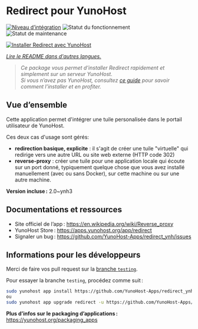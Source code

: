 <!--
Nota bene : ce README est automatiquement généré par <https://github.com/YunoHost/apps/tree/master/tools/readme_generator>
Il NE doit PAS être modifié à la main.
-->

# Redirect pour YunoHost

[![Niveau d’intégration](https://dash.yunohost.org/integration/redirect.svg)](https://ci-apps.yunohost.org/ci/apps/redirect/) ![Statut du fonctionnement](https://ci-apps.yunohost.org/ci/badges/redirect.status.svg) ![Statut de maintenance](https://ci-apps.yunohost.org/ci/badges/redirect.maintain.svg)

[![Installer Redirect avec YunoHost](https://install-app.yunohost.org/install-with-yunohost.svg)](https://install-app.yunohost.org/?app=redirect)

*[Lire le README dans d'autres langues.](./ALL_README.md)*

> *Ce package vous permet d’installer Redirect rapidement et simplement sur un serveur YunoHost.*  
> *Si vous n’avez pas YunoHost, consultez [ce guide](https://yunohost.org/install) pour savoir comment l’installer et en profiter.*

## Vue d’ensemble

Cette application permet d'intégrer une tuile personalisée dans le portail utilisateur de YunoHost.

Ces deux cas d'usage sont gérés:
- **redirection basique, explicite** : il s'agit de créer une tuile "virtuelle" qui redirige vers une autre URL ou site web externe (HTTP code 302)
- **reverse-proxy** : créer une tuile pour une application locale qui écoute sur un port donné, typiquement quelque chose que vous avez installé manuellement (avec ou sans Docker), sur cette machine ou sur une autre machine.


**Version incluse :** 2.0~ynh3
## Documentations et ressources

- Site officiel de l’app : <https://en.wikipedia.org/wiki/Reverse_proxy>
- YunoHost Store : <https://apps.yunohost.org/app/redirect>
- Signaler un bug : <https://github.com/YunoHost-Apps/redirect_ynh/issues>

## Informations pour les développeurs

Merci de faire vos pull request sur la [branche `testing`](https://github.com/YunoHost-Apps/redirect_ynh/tree/testing).

Pour essayer la branche `testing`, procédez comme suit :

```bash
sudo yunohost app install https://github.com/YunoHost-Apps/redirect_ynh/tree/testing --debug
ou
sudo yunohost app upgrade redirect -u https://github.com/YunoHost-Apps/redirect_ynh/tree/testing --debug
```

**Plus d’infos sur le packaging d’applications :** <https://yunohost.org/packaging_apps>
